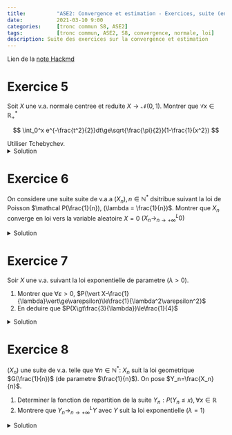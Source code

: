 ```yaml
---
title:          "ASE2: Convergence et estimation - Exercices, suite (encore)"
date:           2021-03-10 9:00
categories:     [tronc commun S8, ASE2]
tags:           [tronc commun, ASE2, S8, convergence, normale, loi]
description: Suite des exercices sur la convergence et estimation
---
```

Lien de la [note Hackmd](https://hackmd.io/@lemasymasa/SyaGAgUm_)

# Exercice 5
Soit $X$ une v.a. normale centree et reduite $X\to\mathcal N(0,1)$.
Montrer que $\forall x\in\mathbb R^*_+$

$$
\int_0^x e^{-\frac{t^2}{2}}dt\ge\sqrt{\frac{\pi}{2}}(1-\frac{1}{x^2})
$$

<div class="alert alert-warning" role="alert" markdown="1">
Utiliser Tchebychev.
</div>

<details markdown="1">
<summary>Solution</summary>
Soit $X\to\mathcal N(0,1)$ (Loi normale centree reduite).

D'apres l'inegalite de Techbychev:

$$
\begin{aligned}
\forall\varepsilon\gt0, &P(\vert X-E(X)\vert\ge\varepsilon)\le\frac{V(X)}{\varepsilon^2}\\
\text{or: } &E(X) = 0 \text{ et } V(X) = 1\\
&P(\vert X\vert\ge\varepsilon)\le\frac{1}{\varepsilon^2}\\
\text{et} &P(\vert X\vert\ge\varepsilon)=1-P(\vert X\vert\le\varepsilon)\\
\text{Ca permet d'ecrire: } &P(\vert X\vert\lt\varepsilon)\ge 1-\frac{1}{\varepsilon^2}\\
\text{c.a.d.} &P(-\varepsilon\lt X\lt\varepsilon)\ge1-\frac{1}{\varepsilon^2}\\
&F(\varepsilon) - F(-\varepsilon)\ge 1-\frac{1}{\varepsilon^2} \text{ F: fonction de densite de }\mathcal N(0,1)\\
&F(\varepsilon) - (1-F(\varepsilon))\ge 1-\frac{1}{\varepsilon^2}, \forall\varepsilon\gt0\\
\Rightarrow &2F(\varepsilon) -1 \ge 1-\frac{1}{\varepsilon^2}(*)
\end{aligned}
$$

On a aussi $\frac{1}{\sqrt{2\pi}}\int_0^xe^{-\frac{t^2}{2}} = F(x) - F(0) = F(x) - \frac{1}{2}, \forall x\gt0$

$$
\begin{aligned}
\Rightarrow \int_0^xe^{-\frac{t^2}{2}} &= \sqrt{2\pi}(F(x) - \frac{1}{2})\\
&=\frac{\sqrt{2\pi}}{2}(2F(x) - 1), \forall x\gt0
\end{aligned}
$$

Grace a l'inegalite $(*)$ et en remplacant $\varepsilon$ par $x$, on obtient $\forall x\gt0$:

$$
\int_0^xe^{-\frac{t^2}{2}}=\frac{\sqrt{2\pi}}{2}(2F(x) - 1)\ge\frac{{2\pi}}{2}(1-\frac{1}{x^2})
$$

<div class="alert alert-success" role="alert" markdown="1">
On a bien:

$$
\forall x\gt0, \int_0^Xe^{-\frac{t^2}{2}}\ge\sqrt{\frac{\pi}{2}}(1-\frac{1}{x^2})
$$
</div>

</details>

# Exercice 6

On considere une suite suite de v.a.a $(X_n), n\in\mathbb N^*$ dsitribue suivant la loi de Poisson $\mathcal P(\frac{1}{n}), (\lambda = \frac{1}{n})$. 
Montrer que $X_n$ converge en loi vers la variable aleatoire $X=0$ $(X_n\to_{n\to+\infty}^L0)$

<details markdown="1">
<summary>Solution</summary>

$(X_n), n\in\mathbb N^*$ suit  la loi de Poisson $\mathcal P(\frac{1}{n})$.

<div class="alert alert-warning" role="alert" markdown="1">
Rappel: 

$$
P(X_n=k) = e^{-\lambda}\frac{\lambda^k}{k!} \text{ (avec } \lambda = \frac{1}{n}\text{)}\\
P(X_n = k)= e^{-\frac{1}{n}}\frac{1}{n^kk!}, \forall k\in\mathbb N
$$

- Si $k=0$, $P(X_n = 0) = e^{-\frac{1}{n}}\to_{n\to+\infty}0$
- Si $k\ge1$, $P(X_n=k)=\frac{1}{n^kk!}e^{-\frac{1}{n}}\to_{n\to+\infty}0$ car $\frac{1}{n^k}\to_{n\to+\infty}0$

</div>

Conclusion: on a montre que

$$
\begin{cases}
&\lim_{n\to+\infty}P(X_n=0)=1=P(X=0) \Leftrightarrow X_n\to_{n\to+\infty}^L0 \text{ variable certaine}\\
&\lim_{n\to+\infty}P(X_n=k) = 0 = P(X=k), \forall k\ge1
\end{cases}
$$

</details>

# Exercice 7
Soir $X$ une v.a. suivant la loi exponentielle de parametre $(\lambda\gt0)$.
1. Montrer que $\forall\varepsilon\gt0$, $P(\vert X-\frac{1}{\lambda}\vert\ge\varepsilon)\le\frac{1}{\lambda^2\varepsilon^2}$
2. En deduire que $P(X\gt\frac{3}{\lambda})\le\frac{1}{4}$

<details markdown="1">
<summary>Solution</summary>
$X$ suit la loi exponentielle$(\lambda)$ de parametre $\lambda$.

1.On rappelle que $E(X)=\frac{1}{\lambda}$ et $V(X)=\frac{1}{\lambda^2}$. En appliquant l'inegalite de Tchebychev:

$$
\begin{aligned}
&P(\vert X-E(X)\vert\ge\varepsilon)\le\frac{V(X)}{\varepsilon^2}, \forall\varepsilon\gt0\\
\Rightarrow &P(\vert X-\frac{1}{\lambda}\vert\ge\varepsilon)\le\frac{\lambda}{\lambda^2\varepsilon^2}, \forall\varepsilon\gt0
\end{aligned}
$$

2.L'evenement:

$$
(\vert X-\frac{1}{\lambda}\vert\ge\varepsilon \vert) = (X-\frac{1}{\lambda}\ge\varepsilon)\cup(X-\frac{1}{\lambda}\le-\varepsilon)\\
\text{or: } A\in A\cup B
\text{donc: } (X-\frac{1}{\lambda}\ge\varepsilon)\in(\vert X-\frac{1}{\lambda}\vert\ge\varepsilon \vert)
$$

On en deduit, par croissance de la probabilite:

$$
\begin{aligned}
&P(X-\frac{1}{\lambda}\ge\varepsilon)\le P(\vert X-\frac{1}{\lambda}\vert\ge\varepsilon)\\
\Rightarrow &P(X-\frac{1}{\lambda}\ge\varepsilon)\le\frac{1}{\lambda^2\varepsilon^2} \text{ (d'apres la question 1)}
\end{aligned}
$$

<div class="alert alert-success" role="alert" markdown="1">
En choisissant $\varepsilon=\frac{2}{\lambda}\gt0$, on obtient $P(X\ge\frac{3}{\lambda})\le\frac{1}{4}$
</div>

</details>

# Exercice 8
$(X_n)$ une suite de v.a. telle que $\forall n\in\mathbb N^*$: $X_n$ suit la loi geometrique $G(\frac{1}{n})$ (de parametre $\frac{1}{n}$).
On pose $Y_n=\frac{X_n}{n}$.
1. Determiner la fonction de repartition de la suite $Y_n:P(Y_n\le x), \forall x\in\mathbb R$
2. Montrere que $Y_n\to_{n\to+\infty}^LY$ avec $Y$ suit la loi exponentielle $(\lambda = 1)$

<details markdown="1">
<summary>Solution</summary>
$(X_n), n\gt0$ une suite de v.a. geometrique $G(\frac{1}{n})$ avec $p=\frac{1}{n}$ parametre.

<div class="alert alert-warning" role="alert" markdown="1">
Rappel:

$$
\begin{aligned}
P(X_n = k) &= (1-p)^{k-1}p, \forall k\ge1\\
&= (1-\frac{1}{n})^{k-1}\frac{1}{n}
\end{aligned}
$$

</div>

1.On veut determiner la fonction de repartition de $Y_n$.

$$
\forall x\le0, P(Y_n\ge x) = P(X_n\le nx) = 0 \text{ car } nx\le0
$$

Remarque: donc $\forall x\le 0$, $\lim_{n\to+\infty}P(Y_n\le x) = 0$, $\forall x\gt 0$ (reel strictement positif).

Des que $n$ est assez grand, $nx\ge 1$.

$$
\begin{aligned}
P(Y_n\le x) &= P(X_n\le nx) = \sum_{k=1}^{[nx]}P(X_n=k) \text{ }([nx] \text{participation entiere de } nx)\\
\forall x\gt0, P(Y_n\le x) &= \sum_{k=1}^{[nx]}(1-\frac{1}{n})^{k-1}\frac{1}{n}\\
&= \frac{1}{n}\sum_{k=1}^{[nx]}(1-\frac{1}{n}^{k-1}) = \frac{1}{n}\biggr(\frac{1-(1-\frac{1}{n})^{[nk]}}{1-(1-\frac{1}{n})}\biggr)\\
&= P(Y_n\le x) = 1 - (1-\frac{1}{n})^{[nk]}
\end{aligned}
$$

Donc:

$$
F_n(X) = P(Y_n\le x) =
\begin{cases}
    0 &x\le0\\
    1-(1-\frac{1}{n})^{[nx]} &x\gt0
\end{cases}
$$

On a:

$$
(1-\frac{1}{n})^{[nx]} = \exp([nx]ln(1-\frac{1}{n}))\\
\ln(1-\frac{1}{n})\sim-\frac{1}{n} \text{ (} n \text{ au voisinage de } +\infty \text{)}\\
\text{(}\ln(1+x)\sim x\text{ au (voisinage de 0))}
$$

Par definition de la partie entiere:
$$
\begin{aligned}
&[nx]\le nx\lt[nx] + 1\\
&nx-1\lt[nx]\le nx\\
&\Rightarrow 1-\frac{1}{nx}\lt\frac{[nx]{nx}}\le1\\
&\Rightarrow\lim_{n\to+\infty}\frac{[nx]}{nx}\le1\\
&\Rightarrow [nx]\sim nx \text{ (} n \text{ au voisinage de } +\infty\text{)}
\end{aligned}
$$

Donc $[nx]\ln(1-\frac{1}{n})\sim nx(-\frac{1}{n})=-x$.

$$
\exp([nx]\ln(1-\frac{1}{n}))\sim e^{-x} \text{ (} n \text{ au voisinage de } +\infty\text{)}\\
\forall x\gt0, \lim_{n\to+\infty} F_n(x) = \lim_{n\to+\infty}P(Y_n\le x)=1-e^{-x}
$$

<div class="alert alert-success" role="alert" markdown="1">
Conclusion:

$$
\forall x\le 0, \lim_{n\to+\infty}F_n(x)=\lim_{n\to+\infty}P(Y_n\le x)=0\\
\text{et}\\
\forall x\gt0, \lim_{n\to+\infty}F_n(x)=\lim_{n\to+\infty}P(Y_n\le x)=1-e^{-x}\\
\text{or } F(x)
\begin{cases}
    0 &x\le 0 \\
    1-e^{-x} &x\gt 0
\end{cases}
$$

$F(x)$ est la fonction de repartition de la loi exponentielle$(\lambda=1)$

</div>

</details>